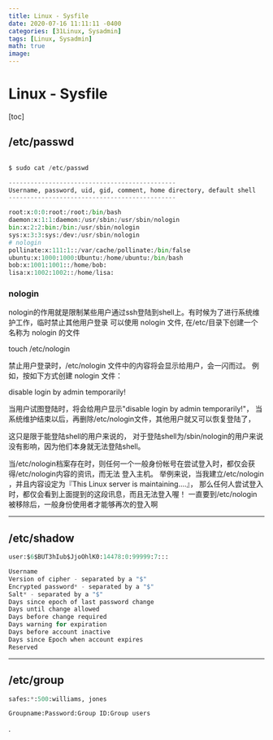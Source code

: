 ```yaml
---
title: Linux - Sysfile
date: 2020-07-16 11:11:11 -0400
categories: [31Linux, Sysadmin]
tags: [Linux, Sysadmin]
math: true
image:
---
```


# Linux - Sysfile

[toc]

## /etc/passwd

```py

$ sudo cat /etc/passwd

----------------------------------------------
Username, password, uid, gid, comment, home directory, default shell
----------------------------------------------

root:x:0:0:root:/root:/bin/bash
daemon:x:1:1:daemon:/usr/sbin:/usr/sbin/nologin
bin:x:2:2:bin:/bin:/usr/sbin/nologin
sys:x:3:3:sys:/dev:/usr/sbin/nologin
# nologin
pollinate:x:111:1::/var/cache/pollinate:/bin/false
ubuntu:x:1000:1000:Ubuntu:/home/ubuntu:/bin/bash
bob:x:1001:1001::/home/bob:
lisa:x:1002:1002::/home/lisa:
```


### nologin

nologin的作用就是限制某些用户通过ssh登陆到shell上。有时候为了进行系统维护工作，临时禁止其他用户登录
可以使用 nologin 文件, 在/etc/目录下创建一个名称为 nologin 的文件

touch /etc/nologin

禁止用户登录时，/etc/nologin 文件中的内容将会显示给用户，会一闪而过。
例如，按如下方式创建 nologin 文件：

disable login by admin temporarily!

当用户试图登陆时，将会给用户显示"disable login by admin temporarily!"，
当系统维护结束以后，再删除/etc/nologin文件，其他用户就又可以恢复登陆了，

这只是限于能登陆shell的用户来说的，
对于登陆shell为/sbin/nologin的用户来说没有影响，因为他们本身就无法登陆shell。

当/etc/nologin档案存在时，则任何一个一般身份帐号在尝试登入时，都仅会获得/etc/nologin内容的资讯，而无法 登入主机。 举例来说，当我建立/etc/nologin ，并且内容设定为『This Linux server is maintaining....』， 那么任何人尝试登入时，都仅会看到上面提到的这段讯息，而且无法登入喔！ 一直要到/etc/nologin 被移除后，一般身份使用者才能够再次的登入啊


---

## /etc/shadow

```py
user:$6$BUT3hIub$JjoOhlK0:14478:0:99999:7:::

Username
Version of cipher - separated by a "$"
Encrypted password* - separated by a "$"
Salt* - separated by a "$"
Days since epoch of last password change
Days until change allowed
Days before change required
Days warning for expiration
Days before account inactive
Days since Epoch when account expires
Reserved
```

---

## /etc/group

```py
safes:*:500:williams, jones

Groupname:Password:Group ID:Group users
```


















.
